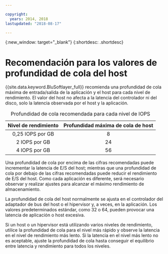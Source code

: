 ```yaml
---

copyright:
  years: 2014, 2018
lastupdated: "2018-08-17"

---
```

{:new_window: target="_blank"}
{:shortdesc: .shortdesc}

# Recomendación para los valores de profundidad de cola del host

{{site.data.keyword.BluSoftlayer_full}} recomienda una profundidad de cola máxima de entrada/salida de la aplicación y el host para cada nivel de rendimiento. El valor del host no afecta a la latencia del controlador ni del disco, solo la latencia observada por el host y la aplicación.

<table align="center">
  <caption>Profundidad de cola recomendada para cada nivel de IOPS</caption>
        <thead>
	    <tr>
		<th>Nivel de rendimiento</th>
		<th>Profundidad máxima de cola de host</th>
	    </tr>
	</thead>
	<tbody>
   	    <tr>
		<td style="text-align: center; vertical-align: middle;">0,25 IOPS por GB</td>
		<td style="text-align: center; vertical-align: middle;">8</td>
	    </tr>
	    <tr>
		<td style="text-align: center; vertical-align: middle;">2 IOPS por GB</td>
		<td style="text-align: center; vertical-align: middle;">24</td>
	    </tr>
	    <tr>
		<td style="text-align: center; vertical-align: middle;">4 IOPS por GB</td>
		<td style="text-align: center; vertical-align: middle;">56</td>
            </tr>
         </tbody>
</table>

Una profundidad de cola por encima de las cifras recomendadas puede incrementar la latencia de E/S del host; mientras que una profundidad de cola por debajo de las cifras recomendadas puede reducir el rendimiento de E/S del host. Como cada aplicación es diferente, será necesario observar y realizar ajustes para alcanzar el máximo rendimiento de almacenamiento.

La profundidad de cola del host normalmente se ajusta en el controlador del adaptador de bus del host o el hipervisor y, a veces, en la aplicación. Los valores predeterminados estándar, como 32 o 64, pueden provocar una latencia de aplicación o host excesiva.

Si un host o un hipervisor está utilizando varios niveles de rendimiento, utilice la profundidad de cola para el nivel más rápido y observe la latencia en el nivel de rendimiento más lento. Si la latencia en el nivel más lento no es aceptable, ajuste la profundidad de cola hasta conseguir el equilibrio entre latencia y rendimiento para todos los niveles.

